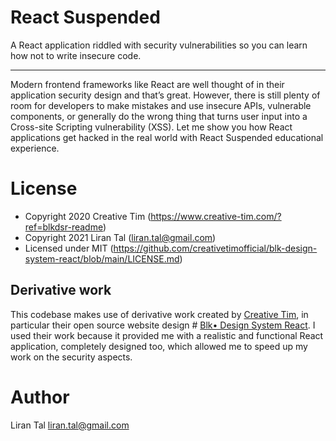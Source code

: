 # React Suspended

A React application riddled with security vulnerabilities so you can learn how not to write insecure code.

---

Modern frontend frameworks like React are well thought of in their application security design and that’s great. However, there is still plenty of room for developers to make mistakes and use insecure APIs, vulnerable components, or generally do the wrong thing that turns user input into a Cross-site Scripting vulnerability (XSS). Let me show you how React applications get hacked in the real world with React Suspended educational experience.

# License

- Copyright 2020 Creative Tim (https://www.creative-tim.com/?ref=blkdsr-readme)
- Copyright 2021 Liran Tal (liran.tal@gmail.com)
- Licensed under MIT (https://github.com/creativetimofficial/blk-design-system-react/blob/main/LICENSE.md)

## Derivative work

This codebase makes use of derivative work created by [Creative Tim](https://www.creative-tim.com), in particular their open source website design # [Blk• Design  System React](https://demos.creative-tim.com/blk-design-system-react). I used their work because it provided me with a realistic and functional React application, completely designed too, which allowed me to speed up my work on the security aspects.

# Author

Liran Tal <liran.tal@gmail.com>
